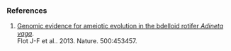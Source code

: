 ### References

1.  [Genomic evidence for ameiotic evolution in the bdelloid rotifer
    *Adineta vaga*](http://europepmc.org/abstract/MED/23873043).\
    Flot J-F et al.. 2013. Nature. 500:453457.

